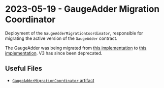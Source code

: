 # 2023-05-19 - GaugeAdder Migration Coordinator

Deployment of the `GaugeAdderMigrationCoordinator`, responsible for migrating the active version of the `GaugeAdder` contract.

The GaugeAdder was being migrated from [this implementation](../../deprecated/20230109-gauge-adder-v3/) to [this implementation](../../20230519-gauge-adder-v4/).
V3 has since been deprecated.

## Useful Files

- [`GaugeAdderMigrationCoordinator` artifact](./artifact/GaugeAdderMigrationCoordinator.json)
